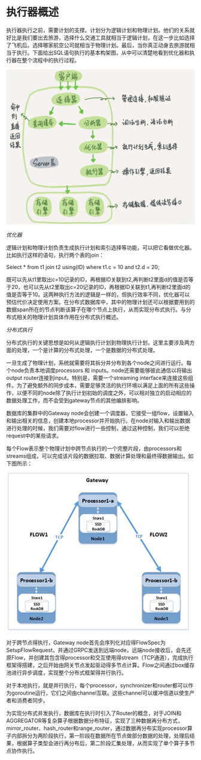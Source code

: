 # 执行器概述

执行器执行之前，需要计划的支撑。计划分为逻辑计划和物理计划。他们的关系就好比是我们要出去旅游，选择什么交通工具就相当于逻辑计划，在这一步比如选择了飞机后。选择哪家航空公司就相当于物理计划。最后，当你真正动身去旅游就相当于执行。下面给出SQL语句执行的基本构架图，从中可以清楚地看到优化器和执行器在整个流程中的执行过程。

![1](images/6.png)

*优化器*

逻辑计划和物理计划负责生成执行计划和索引选择等功能，可以把它看做优化器。比如执行这样的语句，执行两个表的join：

Select * from t1 join t2 using(ID) where t1.c = 10 and t2.d = 20;

既可以先从t1里取出c=10记录的ID，再根据ID关联到t2,再判断t2里面d的值是否等于20，也可以先从t2里取出c=20记录的ID，再根据ID关联到t1,再判断t2里面d的值是否等于10。这两种执行方法的逻辑是一样的，但执行效率不同，优化器可以预估代价决定使用方案。在分布式数据库中，其中的物理计划还可以根据要用到的数据span所在的节点判断该算子在哪个节点上执行，从而实现分布式执行。与分布式相关的物理计划具体作用在分布式执行概述。

*分布式执行*

分布式执行的关键思想是如何从逻辑执行计划到物理执行计划，这里主要涉及两方面的处理，一个是计算的分布式处理，一个是数据的分布式处理。

一旦生成了物理计划，系统就需要将其拆分并分布到各个node之间进行运行。每个node负责本地调度processors 和 inputs。node还需要能够彼此通信以将输出output router连接到input。特别是，需要一个streaming interface来连接这些组件。为了避免额外的同步成本，需要足够灵活的执行环境以满足上面的所有这些操作，以便不同的node除了执行计划初始的调度之外，可以相对独立的启动相应的数据处理工作，而不会受到gateway节点的其他编排影响。

数据库的集群中的Gateway node会创建一个调度器，它接受一组flow，设置输入和输出相关的信息，创建本地processor并开始执行。在node对输入和输出数据进行处理的时候，我们需要对flow进行一些控制，通过这种控制，我们可以拒绝request中的某些请求。

每个Flow表示整个物理计划中跨节点执行的一个完整片段，由processors和streams组成，可以完成该片段的数据拉取、数据计算处理和最终得数据输出。如下图所示：

![1](images/7.png)

对于跨节点得执行，Gateway node首先会序列化对应得FlowSpec为SetupFlowRequest，并通过GRPC发送到远端node，远端node接收后，会先还原Flow，并创建其包含得processor和交互使用得stream（TCP通道），完成执行框架得搭建，之后开始由网关节点发起驱动得多节点计算。Flow之间通过box缓存池进行异步调度，实现整个分布式框架得并行执行。

对于本地执行，就是并行执行，每个processor，synchronizer和router都可以作为goroutine运行，它们之间由channel互联。这些channel可以缓冲信道以使生产者和消费者同步。

为实现分布式并发执行，数据库在执行时引入了Router的概念，对于JOIN和AGGREGATOR等复杂算子根据数据分布特征，实现了三种数据再分布方式，mirror_router、hash_router和range_router，通过数据再分布实现processor算子内部拆分为两阶段执行，第一阶段在数据所在节点做部分数据的处理，处理后结果，根据算子类型会进行再分布后，第二阶段汇集处理，从而实现了单个算子多节点协作执行。
